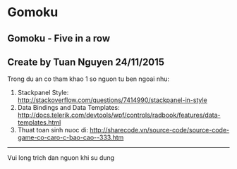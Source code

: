 # Gomoku
Gomoku - Five in a row
------------------------
Create by Tuan Nguyen 
24/11/2015
------------------------
Trong du an co tham khao 1 so nguon tu ben ngoai nhu:
1. Stackpanel Style: http://stackoverflow.com/questions/7414990/stackpanel-in-style
2. Data Bindings and Data Templates: http://docs.telerik.com/devtools/wpf/controls/radbook/features/data-templates.html
3. Thuat toan sinh nuoc di: http://sharecode.vn/source-code/source-code-game-co-caro-c-bao-cao--333.htm
-----------------------
Vui long trich dan nguon khi su dung
